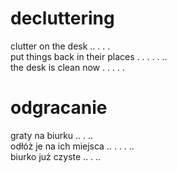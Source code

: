 # decluttering

clutter on the desk .. . . .  
put things back in their places . . . . . ..  
the desk is clean now . . . . .  

# odgracanie

graty na biurku .. . ..  
odłóż je na ich miejsca .. . . . ..  
biurko już czyste .. . ..  